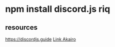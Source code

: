 # npm install discord.js riq
## resources
https://discordjs.guide
[Link Akairo](https://discord-akairo.github.io/#/docs/main/master/general/welcome)